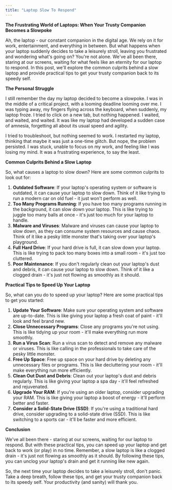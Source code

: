 ```yaml
---
title: "Laptop Slow To Respond"
---
```


**The Frustrating World of Laptops: When Your Trusty Companion Becomes a Slowpoke**

 Ah, the laptop - our constant companion in the digital age. We rely on it for work, entertainment, and everything in between. But what happens when your laptop suddenly decides to take a leisurely stroll, leaving you frustrated and wondering what's going on? You're not alone. We've all been there, staring at our screens, waiting for what feels like an eternity for our laptop to respond. In this post, we'll explore the common culprits behind a slow laptop and provide practical tips to get your trusty companion back to its speedy self.

**The Personal Struggle**

I still remember the day my laptop decided to become a slowpoke. I was in the middle of a critical project, with a looming deadline looming over me. I was typing away, my fingers flying across the keyboard, when suddenly, my laptop froze. I tried to click on a new tab, but nothing happened. I waited, and waited, and waited. It was like my laptop had developed a sudden case of amnesia, forgetting all about its usual speed and agility.

I tried to troubleshoot, but nothing seemed to work. I restarted my laptop, thinking that maybe it was just a one-time glitch. But nope, the problem persisted. I was stuck, unable to focus on my work, and feeling like I was losing my mind. It was a frustrating experience, to say the least.

**Common Culprits Behind a Slow Laptop**

So, what causes a laptop to slow down? Here are some common culprits to look out for:

1. **Outdated Software**: If your laptop's operating system or software is outdated, it can cause your laptop to slow down. Think of it like trying to run a modern car on old fuel - it just won't perform as well.
2. **Too Many Programs Running**: If you have too many programs running in the background, it can slow down your laptop. This is like trying to juggle too many balls at once - it's just too much for your laptop to handle.
3. **Malware and Viruses**: Malware and viruses can cause your laptop to slow down, as they can consume system resources and cause chaos. Think of it like a pesky little monster that's taking over your laptop's playground.
4. **Full Hard Drive**: If your hard drive is full, it can slow down your laptop. This is like trying to pack too many boxes into a small room - it's just too cluttered.
5. **Poor Maintenance**: If you don't regularly clean out your laptop's dust and debris, it can cause your laptop to slow down. Think of it like a clogged drain - it's just not flowing as smoothly as it should.

**Practical Tips to Speed Up Your Laptop**

So, what can you do to speed up your laptop? Here are some practical tips to get you started:

1. **Update Your Software**: Make sure your operating system and software are up-to-date. This is like giving your laptop a fresh coat of paint - it'll look and feel brand new.
2. **Close Unnecessary Programs**: Close any programs you're not using. This is like tidying up your room - it'll make everything run more smoothly.
3. **Run a Virus Scan**: Run a virus scan to detect and remove any malware or viruses. This is like calling in the professionals to take care of the pesky little monster.
4. **Free Up Space**: Free up space on your hard drive by deleting any unnecessary files or programs. This is like decluttering your room - it'll make everything run more efficiently.
5. **Clean Out Dust and Debris**: Clean out your laptop's dust and debris regularly. This is like giving your laptop a spa day - it'll feel refreshed and rejuvenated.
6. **Upgrade Your RAM**: If you're using an older laptop, consider upgrading your RAM. This is like giving your laptop a boost of energy - it'll perform better and faster.
7. **Consider a Solid-State Drive (SSD)**: If you're using a traditional hard drive, consider upgrading to a solid-state drive (SSD). This is like switching to a sports car - it'll be faster and more efficient.

**Conclusion**

We've all been there - staring at our screens, waiting for our laptop to respond. But with these practical tips, you can speed up your laptop and get back to work (or play) in no time. Remember, a slow laptop is like a clogged drain - it's just not flowing as smoothly as it should. By following these tips, you can unclog your laptop's drain and get it running like new again.

So, the next time your laptop decides to take a leisurely stroll, don't panic. Take a deep breath, follow these tips, and get your trusty companion back to its speedy self. Your productivity (and sanity) will thank you.
